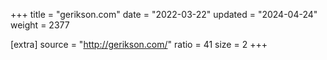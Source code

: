 +++
title = "gerikson.com"
date = "2022-03-22"
updated = "2024-04-24"
weight = 2377

[extra]
source = "http://gerikson.com/"
ratio = 41
size = 2
+++
